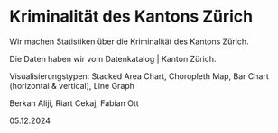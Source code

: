 # Kriminalität des Kantons Zürich 


Wir machen Statistiken über die Kriminalität des Kantons Zürich.

Die Daten haben wir vom Datenkatalog | Kanton Zürich.

Visualisierungstypen: Stacked Area Chart, Choropleth Map, Bar Chart (horizontal & vertical), Line Graph


Berkan Aliji, Riart Cekaj, Fabian Ott

05.12.2024
